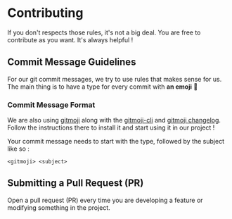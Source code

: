 # Contributing

If you don't respects those rules, it's not a big deal. You are free to contribute as you want. It's always helpful !

## <a name="commit"></a> Commit Message Guidelines

For our git commit messages, we try to use rules that makes sense for us. The main thing is to have a type for every commit with **an emoji** 🤠

### Commit Message Format

We are also using [gitmoji](https://github.com/carloscuesta/gitmoji/) along with the [gitmoji-cli](https://github.com/carloscuesta/gitmoji-cli) and [gitmoji changelog](https://github.com/frinyvonnick/gitmoji-changelog). Follow the instructions there to install it and start using it in our project !

Your commit message needs to start with the type, followed by the subject like so :

```
<gitmoji> <subject>
```

## <a name="submit-pr"></a> Submitting a Pull Request (PR)

Open a pull request (PR) every time you are developing a feature or modifying something in the project.
